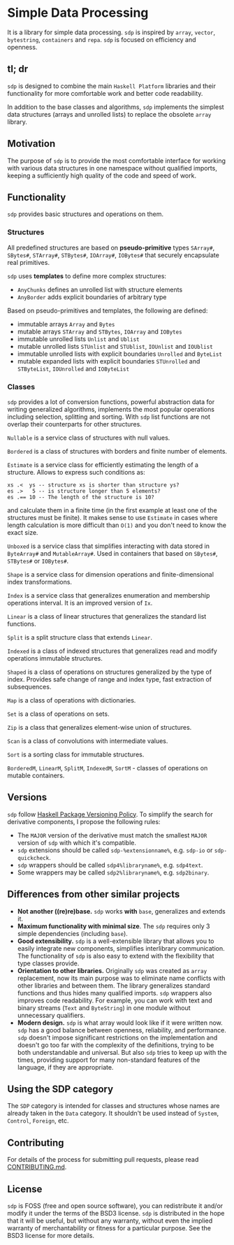 # Simple Data Processing

It is a library for simple data processing. `sdp` is inspired by `array`,
`vector`, `bytestring`, `containers` and `repa`. `sdp` is focused on efficiency
and openness.

## tl; dr

`sdp` is designed to combine the main `Haskell Platform` libraries and their
functionality for more comfortable work and better code readability.

In addition to the base classes and algorithms, `sdp` implements the simplest
data structures (arrays and unrolled lists) to replace the obsolete `array`
library.

## Motivation

The purpose of `sdp` is to provide the most comfortable interface for working
with various data structures in one namespace without qualified imports, keeping
a sufficiently high quality of the code and speed of work.

## Functionality

`sdp` provides basic structures and operations on them.

### Structures

All predefined structures are based on **pseudo-primitive** types `SArray#`,
`SBytes#`, `STArray#`, `STBytes#`, `IOArray#`, `IOBytes#` that securely
encapsulate real primitives.

`sdp` uses **templates** to define more complex structures:
* `AnyChunks` defines an unrolled list with structure elements
* `AnyBorder` adds explicit boundaries of arbitrary type

Based on pseudo-primitives and templates, the following are defined:
* immutable arrays `Array` and `Bytes`
* mutable arrays `STArray` and `STBytes`, `IOArray` and `IOBytes`
* immutable unrolled lists `Unlist` and `Ublist`
* mutable unrolled lists `STUnlist` and `STUblist`, `IOUnlist` and `IOUblist`
* immutable unrolled lists with explicit boundaries `Unrolled` and `ByteList`
* mutable expanded lists with explicit boundaries `STUnrolled` and `STByteList`,
`IOUnrolled` and `IOByteList`

### Classes

`sdp` provides a lot of conversion functions, powerful abstraction data for
writing generalized algorithms, implements the most popular operations including
selection, splitting and sorting. With `sdp` list functions are not overlap
their counterparts for other structures.

`Nullable` is a service class of structures with null values.

`Bordered` is a class of structures with borders and finite number of elements.

`Estimate` is a service class for efficiently estimating the length of a
structure. Allows to express such conditions as:
```
xs .<  ys -- structure xs is shorter than structure ys?
es .>   5 -- is structure longer than 5 elements?
es .== 10 -- The length of the structure is 10?
```
and calculate them in a finite time (in the first example at least one of the
structures must be finite). It makes sense to use `Estimate` in cases where
length calculation is more difficult than `O(1)` and you don't need to know the
exact size.

`Unboxed` is a service class that simplifies interacting with data stored in
`ByteArray#` and `MutableArray#`. Used in containers that based on `SBytes#`,
`STBytes#` or `IOBytes#`.

`Shape` is a service class for dimension operations and finite-dimensional index
transformations.

`Index` is a service class that generalizes enumeration and membership
operations interval. It is an improved version of `Ix`.

`Linear` is a class of linear structures that generalizes the standard list
functions.

`Split` is a split structure class that extends `Linear`.

`Indexed` is a class of indexed structures that generalizes read and modify
operations immutable structures.

`Shaped` is a class of operations on structures generalized by the type of
index. Provides safe change of range and index type, fast extraction of
subsequences.

`Map` is a class of operations with dictionaries.

`Set` is a class of operations on sets.

`Zip` is a class that generalizes element-wise union of structures.

`Scan` is a class of convolutions with intermediate values.

`Sort` is a sorting class for immutable structures.

`BorderedM`, `LinearM`, `SplitM`, `IndexedM`, `SortM` - classes of operations on
mutable containers.

## Versions

`sdp` follow [Haskell Package Versioning Policy](https://pvp.haskell.org). To
simplify the search for derivative components, I propose the following rules:
* The `MAJOR` version of the derivative must match the smallest `MAJOR` version
of `sdp` with which it's compatible.
* `sdp` extensions should be called `sdp-%extensionname%`, e.g. `sdp-io` or
`sdp-quickcheck`.
* `sdp` wrappers should be called `sdp4%libraryname%`, e.g. `sdp4text`.
* Some wrappers may be called `sdp2%libraryname%`, e.g. `sdp2binary`.

## Differences from other similar projects

* **Not another ((re)re)base.** `sdp` works **with** `base`, generalizes and
extends it.
* **Maximum functionality with minimal size**. The `sdp` requires only 3 simple
dependencies (including `base`).
* **Good extensibility.** `sdp` is a well-extensible library that allows you to
easily integrate new components, simplifies interlibrary communication. The
functionality of `sdp` is also easy to extend with the flexibility that type
classes provide.
* **Orientation to other libraries.** Originally `sdp` was created as `array`
replacement, now its main purpose was to eliminate name conflicts with other
libraries and between them. The library generalizes standard functions and thus
hides many qualified imports. `sdp` wrappers also improves code readability. For
example, you can work with text and binary streams (`Text` and `ByteString`) in
one module without unnecessary qualifiers.
* **Modern design.** `sdp` is what array would look like if it were written now.
`sdp` has a good balance between openness, reliability, and performance. `sdp`
doesn't impose significant restrictions on the implementation and doesn't go too
far with the complexity of the definitions, trying to be both understandable and
universal. But also `sdp` tries to keep up with the times, providing support for
many non-standard features of the language, if they are appropriate.

## Using the SDP category

The `SDP` category is intended for classes and structures whose names are
already taken in the `Data` category. It shouldn't be used instead of `System`,
`Control`, `Foreign`, etc.

## Contributing
For details of the process for submitting pull requests, please read
[CONTRIBUTING.md](https://github.com/andreymulik/sdp/blob/master/CONTRIBUTING.md).

## License
`sdp` is FOSS (free and open source software), you can redistribute it and/or
modify it under the terms of the BSD3 license. `sdp` is distributed in the hope
that it will be useful, but without any warranty, without even the implied
warranty of merchantability or fitness for a particular purpose. See the BSD3
license for more details.

